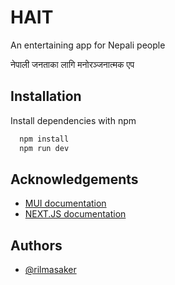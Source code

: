 
# HAIT

An entertaining app for Nepali people
 
 नेपाली जनताका लागि मनोरञ्जनात्मक एप


## Installation

Install dependencies with npm

```bash
  npm install
  npm run dev
```
    
## Acknowledgements

 - [MUI documentation](https://mui.com/getting-started/usage/)
 - [NEXT.JS  documentation](https://nextjs.org/docs/getting-started)


## Authors

- [@rilmasaker](https://www.github.com/rilmasaker)

